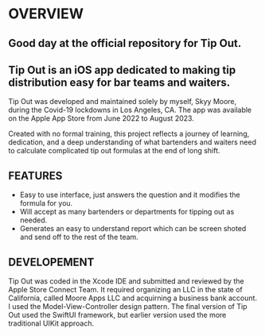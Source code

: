 # OVERVIEW

## Good day at the official repository for Tip Out. 

## Tip Out is an iOS app dedicated to making tip distribution easy for bar teams and waiters. 

Tip Out was developed and maintained solely by myself, Skyy Moore, during the Covid-19 lockdowns in Los Angeles, CA.
The app was available on the Apple App Store from June 2022 to August 2023. 

Created with no formal training, this project reflects a journey of learning, dedication,
and a deep understanding of what bartenders and waiters need to calculate complicated tip out formulas at the end of long shift.

## FEATURES

- Easy to use interface, just answers the question and it modifies the formula for you.
- Will accept as many bartenders or departments for tipping out as needed.
- Generates an easy to understand report which can be screen shoted and send off to the rest of the team.

## DEVELOPEMENT

Tip Out was coded in the Xcode IDE and submitted and reviewed by the Apple Store Connect Team.
It required organizing an LLC in the state of California, called Moore Apps LLC and acquirning a business bank account.
I used the Model-View-Controller design pattern. 
The final version of Tip Out used the SwiftUI framework, but earlier version used the more traditional UIKit approach. 
